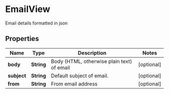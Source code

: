 

# EmailView

Email details formatted in json

## Properties

| Name | Type | Description | Notes |
|------------ | ------------- | ------------- | -------------|
|**body** | **String** | Body (HTML, otherwise plain text) of email |  [optional] |
|**subject** | **String** | Default subject of email. |  [optional] |
|**from** | **String** | From email address |  [optional] |



